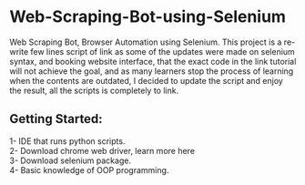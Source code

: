 # Web-Scraping-Bot-using-Selenium
Web Scraping Bot, Browser Automation using Selenium. 
This project is a re-write few lines script of link as some of the updates were made on selenium syntax, and booking website interface, that the exact code in the link tutorial will not achieve the goal, and as many learners stop the process of learning when the contents are outdated, I decided to update the script and enjoy the result, all  the scripts is completely to link.




## Getting Started: 
1-	IDE that runs python scripts.<br>
2-	Download chrome web driver, learn more here <br>
3-	Download selenium package.<br>
4-	Basic knowledge of OOP programming.<br>
